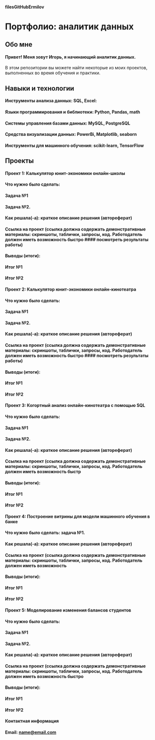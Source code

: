#### filesGitHubErmilov
#       Портфолио: аналитик данных

##   Обо мне

#### Привет! Меня зовут Игорь, я начинающий аналитик данных.
В этом репозитории вы можете найти некоторые из моих проектов, выполненных во время обучения и практики.

##   Навыки и технологии
####    Инструменты анализа данных: SQL, Excel:
####    Языки программирования и библиотеки: Python, Pandas, math
####    Системы управления базами данных: MySQL, PostgreSQL
####    Средства визуализации данных: PowerBi, Matplotlib, seaborn
####    Инструменты для машинного обучения: scikit-learn, TensorFlow

##   Проекты

####    Проект 1: Калькулятор юнит-экономики онлайн-школы

####    Что нужно было сделать:

####       Задача №1
####       Задача №2.
####    Как решала(-а): краткое описание решения (автореферат)

####    Ссылка на проект (ссылка должна содержать демонстративные материалы: скриншоты, таблички, запросы, код. Работодатель должен иметь возможность быстро ####    посмотреть результаты работы)

####    Выводы (итоги):

####    Итог №1
####    Итог №2

####    Проект 2: Калькулятор юнит-экономики онлайн-кинотеатра

####    Что нужно было сделать:

####    Задача №1
####    Задача №2.
####    Как решала(-а): краткое описание решения (автореферат)

####    Ссылка на проект (ссылка должна содержать демонстративные материалы: скриншоты, таблички, запросы, код. Работодатель должен иметь возможность быстро ####    посмотреть результаты работы)

####    Выводы (итоги):

####    Итог №1
####    Итог №2


####    Проект 3: Когортный анализ онлайн-кинотеатра с помощью SQL

####    Что нужно было сделать:

####    Задача №1
####    Задача №2.
####    Как решала(-а): краткое описание решения (автореферат)

####    Ссылка на проект (ссылка должна содержать демонстративные материалы: скриншоты, таблички, запросы, код. Работодатель должен иметь возможность быстр    

####    Выводы (итоги):

####    Итог №1
####    Итог №2

####    Проект 4: Построение витрины для модели машинного обучения в банке

####    Что нужно было сделать: задача №1.

####    Как решала(-а): краткое описание решения (автореферат)

####    Ссылка на проект (ссылка должна содержать демонстративные материалы: скриншоты, таблички, запросы, код. Работодатель должен иметь возможность 
####    Выводы (итоги):

####    Итог №1
####    Итог №2

####    Проект 5: Моделирование изменения балансов студентов

####    Что нужно было сделать:

####    Задача №1
####    Задача №2.
####    Как решала(-а): краткое описание решения (автореферат)

####    Ссылка на проект (ссылка должна содержать демонстративные материалы: скриншоты, таблички, запросы, код. Работодатель должен иметь возможность быстро

####    Выводы (итоги):

####    Итог №1
####    Итог №2
####    Контактная информация
####    Email: name@email.com
